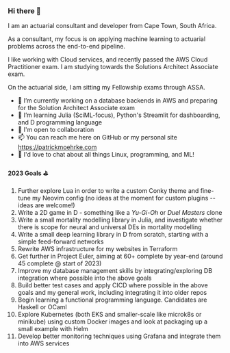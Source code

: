 ### Hi there 👋

I am an actuarial consultant and developer from Cape Town, South Africa. 

As a consultant, my focus is on applying machine learning to actuarial problems across the end-to-end pipeline.

I like working with Cloud services, and recently passed the AWS Cloud Practitioner exam. I am studying towards the Solutions Architect Associate exam.

On the actuarial side, I am sitting my Fellowship exams through ASSA.

- 🔭 I’m currently working on a database backends in AWS and preparing for the Solution Architect Associate exam
- 🌱 I’m learning Julia (SciML-focus), Python's Streamlit for dashboarding, and D programming language
- 👯 I'm open to collaboration
- 📫 You can reach me here on GitHub or my personal site https://patrickmoehrke.com
- 💬 I'd love to chat about all things Linux, programming, and ML!

#### 2023 Goals ⛳
1. Further explore Lua in order to write a custom Conky theme and fine-tune my Neovim config (no ideas at the moment for custom plugins -- ideas are welcome!)
2. Write a 2D game in D - something like a _Yu-Gi-Oh_ or _Duel Masters_ clone
3. Write a small mortality modelling library in Julia, and investigate whether there is scope for neural and universal DEs in mortality modelling
4. Write a small deep learning library in D from scratch, starting with a simple feed-forward networks
5. Rewrite AWS infrastructure for my websites in Terraform
6. Get further in Project Euler, aiming at 60+ complete by year-end (around 45 complete @ start of 2023)
7. Improve my database management skills by integrating/exploring DB integration where possible into the above goals
8. Build better test cases and apply CICD where possible in the above goals and my general work, including integrating it into older repos
9. Begin learning a functional programming language. Candidates are Haskell or OCaml
10. Explore Kubernetes (both EKS and smaller-scale like microk8s or minikube) using custom Docker images and look at packaging up a small example with Helm
11. Develop better monitoring techniques using Grafana and integrate them into AWS services
